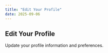 ```yaml
---
title: "Edit Your Profile"
date: 2025-09-06
---
```


## Edit Your Profile

Update your profile information and preferences.
